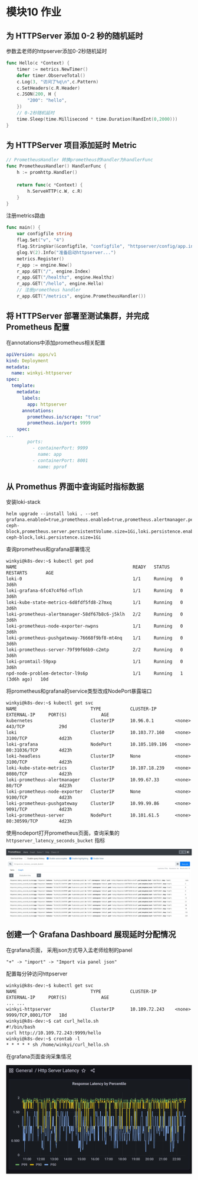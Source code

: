 # 模块10 作业



## 为 HTTPServer 添加 0-2 秒的随机延时

参数孟老师的httpserver添加0-2秒随机延时

```go
func Hello(c *Context) {
	timer := metrics.NewTimer()
	defer timer.ObserveTotal()
	c.Log(3, "访问了%q\n",c.Pattern)
	c.SetHeaders(c.R.Header)
	c.JSON(200, H {
		"200": "hello",
	})
    // 0-2秒随机延时
	time.Sleep(time.Millisecond * time.Duration(RandInt(0,2000)))
}
```



## 为 HTTPServer 项目添加延时 Metric



```go
// PrometheusHandler 转换prometheus的handler为handlerFunc
func PrometheusHandler() HandlerFunc {
	h := promhttp.Handler()

	return func(c *Context) {
		h.ServeHTTP(c.W, c.R)
	}
}
```



注册metrics路由

```go
func main() {
	var configfile string
	flag.Set("v", "4")
	flag.StringVar(&configfile, "configfile", "httpserver/config/app.ini", "http server config.")
	glog.V(2).Info("准备启动httpserver...")
	metrics.Register()
	r_app := engine.New()
	r_app.GET("/", engine.Index)
	r_app.GET("/healthz", engine.Healthz)
	r_app.GET("/hello", engine.Hello)
	// 注册prometheus handler
	r_app.GET("/metrics", engine.PrometheusHandler())
```





## 将 HTTPServer 部署至测试集群，并完成 Prometheus 配置



在annotations中添加prometheus相关配置

```yaml
apiVersion: apps/v1
kind: Deployment
metadata:
  name: winkyi-httpserver
spec:
  template:
    metadata:
      labels:
        app: httpserver
      annotations:
        prometheus.io/scrape: "true"
        prometheus.io/port: 9999
    spec:
...
        ports:
          - containerPort: 9999
            name: app
          - containerPort: 8001
            name: pprof
```





## 从 Promethus 界面中查询延时指标数据



安装loki-stack

```shell
helm upgrade --install loki . --set grafana.enabled=true,prometheus.enabled=true,prometheus.alertmanager.persistentVolume.enabled=false,prometheus.server.persistentVolume.enabled=true,prometheus.server.persistentVolume.storageClass=rook-ceph-block,prometheus.server.persistentVolume.size=1Gi,loki.persistence.enabled=true,loki.persistence.storageClassName=rook-ceph-block,loki.persistence.size=1Gi
```



查询prometheus和grafana部署情况

```shell
winkyi@k8s-dev:~$ kubectl get pod
NAME                                            READY   STATUS    RESTARTS       AGE
loki-0                                          1/1     Running   0              3d6h
loki-grafana-6fc47c4f6d-nflsh                   1/1     Running   0              3d6h
loki-kube-state-metrics-6d8fdf5fd8-27mxq        1/1     Running   0              3d6h
loki-prometheus-alertmanager-58df67b8c6-j5klh   2/2     Running   0              3d6h
loki-prometheus-node-exporter-nwpns             1/1     Running   0              3d6h
loki-prometheus-pushgateway-76668f9bf8-mt4nq    1/1     Running   0              3d6h
loki-prometheus-server-79f99f66b9-c2mtp         2/2     Running   0              3d6h
loki-promtail-59pxp                             1/1     Running   0              3d6h
npd-node-problem-detector-l9s6p                 1/1     Running   1 (3d6h ago)   10d
```



将prometheus和grafana的service类型改成NodePort暴露端口

```shell
winkyi@k8s-dev:~$ kubectl get svc
NAME                            TYPE           CLUSTER-IP       EXTERNAL-IP     PORT(S)             AGE
kubernetes                      ClusterIP      10.96.0.1        <none>          443/TCP             29d
loki                            ClusterIP      10.103.77.160    <none>          3100/TCP            4d23h
loki-grafana                    NodePort       10.105.189.106   <none>          80:31036/TCP        4d23h
loki-headless                   ClusterIP      None             <none>          3100/TCP            4d23h
loki-kube-state-metrics         ClusterIP      10.107.18.239    <none>          8080/TCP            4d23h
loki-prometheus-alertmanager    ClusterIP      10.99.67.33      <none>          80/TCP              4d23h
loki-prometheus-node-exporter   ClusterIP      None             <none>          9100/TCP            4d23h
loki-prometheus-pushgateway     ClusterIP      10.99.99.86      <none>          9091/TCP            4d23h
loki-prometheus-server          NodePort       10.101.61.5      <none>          80:30599/TCP        4d23h
```



使用nodeport打开prometheus页面，查询采集的 ```httpserver_latency_seconds_bucket``` 指标

![image](https://github.com/winkyi/CloudNative/blob/module10/httpserver/docs/images/prometheus.JPG)





## 创建一个 Grafana Dashboard 展现延时分配情况



在grafana页面， 采用json方式导入孟老师绘制的panel

```im
"+" -> "import" -> "Import via panel json"
```



配置每分钟访问httpserver

```shell
winkyi@k8s-dev:~$ kubectl get svc
NAME                            TYPE           CLUSTER-IP       EXTERNAL-IP     PORT(S)             AGE
... ...
winkyi-httpserver               ClusterIP      10.109.72.243    <none>          9999/TCP,8001/TCP   18d
winkyi@k8s-dev:~$ cat curl_hello.sh 
#!/bin/bash
curl http://10.109.72.243:9999/hello
winkyi@k8s-dev:~$ crontab -l
* * * * * sh /home/winkyi/curl_hello.sh
```



在grafana页面查询采集情况

![image](https://github.com/winkyi/CloudNative/blob/module10/httpserver/docs/images/grafana.JPG)
